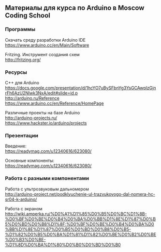 ## Материалы для курса по Arduino в Moscow Coding School

### Программы
Скачать среду разработки Arduino IDE  
https://www.arduino.cc/en/Main/Software  

Fritzing. Инструмент создания схем  
http://fritzing.org/  

### Ресурсы
C++ для Arduino  
https://docs.google.com/presentation/d/1hcYO7uBySFbnYg3YsGCAwplzGjnrFh6AzU2Nlwk3NxA/edit#slide=id.p  
http://arduino.ru/Reference  
https://www.arduino.cc/en/Reference/HomePage  

Различные проекты на базе Arduino  
http://arduino-projects.ru/  
https://www.hackster.io/arduino/projects  

### Презентации
Введение:  
https://readymag.com/u12340616/623080/  

Основные компоненты:  
https://readymag.com/u12340616/623080/

### Работа с разными компонентами
Работа с ультрозвуковым дальномером  
http://arduino-project.net/podklyuchenie-ul-trazvukovogo-dal-nomera-hc-sr04-k-arduino/  

Работа с экраном  
http://wiki.amperka.ru/%D0%A1%D1%85%D0%B5%D0%BC%D1%8B-%D0%BF%D0%BE%D0%B4%D0%BA%D0%BB%D1%8E%D1%87%D0%B5%D0%BD%D0%B8%D1%8F:%D0%BF%D0%BE%D0%B4%D0%BA%D0%BB%D1%8E%D1%87%D0%B5%D0%BD%D0%B8%D0%B5-%D1%82%D0%B5%D0%BA%D1%81%D1%82%D0%BE%D0%B2%D0%BE%D0%B3%D0%BE-%D1%8D%D0%BA%D1%80%D0%B0%D0%BD%D0%B0  
